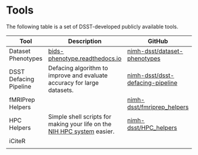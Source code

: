 # Tools

The following table is a set of DSST-developed publicly available tools.

| Tool | Description | GitHub | DOI |
| --- | --- | --- | --- |
| Dataset Phenotypes | [bids-phenotype.readthedocs.io](https://bids-phenotype.readthedocs.io/) |  [nimh-dsst/dataset-phenotypes](https://github.com/nimh-dsst/dataset-phenotypes) | [![DOI](https://zenodo.org/badge/567824366.svg)](https://zenodo.org/badge/latestdoi/567824366) |
| DSST Defacing Pipeline | Defacing algorithm to improve and evaluate accuracy for large datasets. | [nimh-dsst/dsst-defacing-pipeline](https://github.com/nimh-dsst/dsst-defacing-pipeline) | [![DOI](https://zenodo.org/badge/467562869.svg)](https://zenodo.org/doi/10.5281/zenodo.10182997) |
| fMRIPrep Helpers |  | [nimh-dsst/fmriprep_helpers](https://github.com/nimh-dsst/fmriprep_helpers) |  |
| HPC Helpers | Simple shell scripts for making your life on the [NIH HPC system](https://hpc.nih.gov) easier. | [nimh-dsst/HPC_helpers](https://github.com/nimh-dsst/HPC_helpers) |  |
| iCiteR |  |  |  |
|  |  |  |  |

